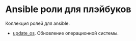 # Ansible роли для плэйбуков

Коллекция ролей для ansible.

- [update_os](./update_os/). Обновление операционной системы.

